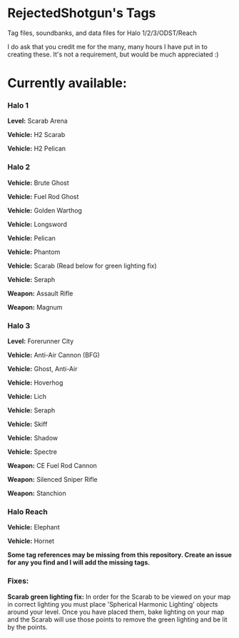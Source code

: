 # RejectedShotgun's Tags
Tag files, soundbanks, and data files for Halo 1/2/3/ODST/Reach

I do ask that you credit me for the many, many hours I have put in to creating these. It's not a requirement, but would be much appreciated :)

# Currently available:

### Halo 1

**Level:** Scarab Arena

**Vehicle:** H2 Scarab

**Vehicle:** H2 Pelican


### Halo 2

**Vehicle:** Brute Ghost

**Vehicle:** Fuel Rod Ghost

**Vehicle:** Golden Warthog

**Vehicle:** Longsword

**Vehicle:** Pelican

**Vehicle:** Phantom

**Vehicle:** Scarab (Read below for green lighting fix)

**Vehicle:** Seraph

**Weapon:** Assault Rifle

**Weapon:** Magnum



### Halo 3

**Level:** Forerunner City

**Vehicle:** Anti-Air Cannon (BFG)

**Vehicle:** Ghost, Anti-Air

**Vehicle:** Hoverhog

**Vehicle:** Lich

**Vehicle:** Seraph

**Vehicle:** Skiff

**Vehicle:** Shadow

**Vehicle:** Spectre

**Weapon:** CE Fuel Rod Cannon

**Weapon:** Silenced Sniper Rifle

**Weapon:** Stanchion

### Halo Reach

**Vehicle:** Elephant

**Vehicle:** Hornet

**Some tag references may be missing from this repository. Create an issue for any you find and I will add the missing tags.**


### Fixes:

**Scarab green lighting fix:** In order for the Scarab to be viewed on your map in correct lighting you must place 'Spherical Harmonic Lighting' objects around your level. Once you have placed them, bake lighting on your map and the Scarab will use those points to remove the green lighting and be lit by the points.